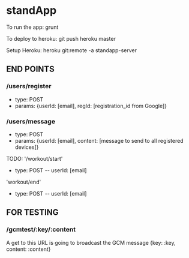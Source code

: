 # standApp

To run the app:
grunt

To deploy to heroku:
git push heroku master

Setup Heroku:
heroku git:remote -a standapp-server


## END POINTS
### /users/register
- type: POST
- params: {userId: [email], regId: [registration_id from Google]}

### /users/message
- type: POST
- params: {userId: [email], content: [message to send to all registered devices]}

TODO:
'/workout/start'
- type: POST
-- userId: [email]

'workout/end'
- type: POST
-- userId: [email]


## FOR TESTING
### /gcmtest/:key/:content
A get to this URL is going to broadcast the GCM message {key: :key, content: :content}